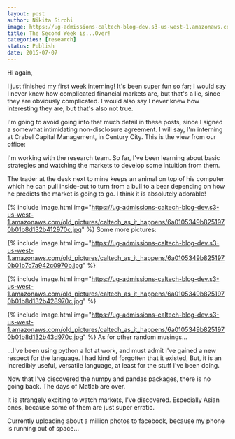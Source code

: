 ```yaml
---
layout: post
author: Nikita Sirohi
image: https://ug-admissions-caltech-blog-dev.s3-us-west-1.amazonaws.com/old_pictures/caltech_as_it_happens/6a0105349b8251970b01bb08485d26970d.jpg
title: The Second Week is...Over! 
categories: [research]
status: Publish
date: 2015-07-07
---
```



Hi again,

I just finished my first week interning! It's been super fun so far; I would say I never knew how complicated financial markets are, but that's a lie, since they are obviously complicated. I would also say I never knew how interesting they are, but that's also not true.

I'm going to avoid going into that much detail in these posts, since I signed a somewhat intimidating non-disclosure agreement. I will say, I'm interning at Crabel Capital Management, in Century City. This is the view from our office:

I'm working with the research team. So far, I've been learning about basic strategies and watching the markets to develop some intuition from them.

The trader at the desk next to mine keeps an animal on top of his computer which he can pull inside-out to turn from a bull to a bear depending on how he predicts the market is going to go. I think it is absolutely adorable!

{% include image.html img="https://ug-admissions-caltech-blog-dev.s3-us-west-1.amazonaws.com/old_pictures/caltech_as_it_happens/6a0105349b8251970b01b8d132b412970c.jpg" %}
Some more pictures:


{% include image.html img="https://ug-admissions-caltech-blog-dev.s3-us-west-1.amazonaws.com/old_pictures/caltech_as_it_happens/6a0105349b8251970b01b7c7a942c0970b.jpg" %}


{% include image.html img="https://ug-admissions-caltech-blog-dev.s3-us-west-1.amazonaws.com/old_pictures/caltech_as_it_happens/6a0105349b8251970b01b8d132b428970c.jpg" %}


{% include image.html img="https://ug-admissions-caltech-blog-dev.s3-us-west-1.amazonaws.com/old_pictures/caltech_as_it_happens/6a0105349b8251970b01b8d132b43d970c.jpg" %}
As for other random musings...

...I've been using python a lot at work, and must admit I've gained a new respect for the language. I had kind of forgotten that it existed, But, it is an incredibly useful, versatile language, at least for the stuff I've been doing.

Now that I've discovered the numpy and pandas packages, there is no going back. The days of Matlab are over.

It is strangely exciting to watch markets, I've discovered. Especially Asian ones, because some of them are just super erratic.

Currently uploading about a million photos to facebook, because my phone is running out of space...


